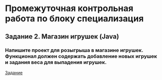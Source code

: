 # Промежуточная контрольная работа по блоку специализация

## Задание 2. Магазин игрушек (Java)

### Напишите проект для розыгрыша в магазине игрушек. Функционал должен содержать добавление новых игрушек и задания веса для выпадения игрушек.

[Задание](https://gbcdn.mrgcdn.ru/uploads/asset/5229387/attachment/408c3bb6810333103be60925f22013b9.pdf)
